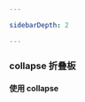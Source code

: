 ```yaml
---

sidebarDepth: 2

---
```


### collapse 折叠板

#### 使用 collapse

<ClientOnly>
<demo-collapse/>
</ClientOnly>